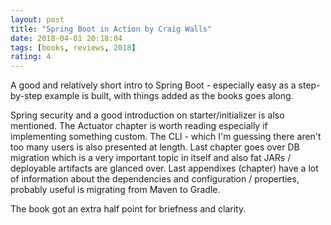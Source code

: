 ```yaml
---
layout: post
title: "Spring Boot in Action by Craig Walls"
date: 2018-04-01 20:18:04
tags: [books, reviews, 2018]
rating: 4
---
```


A good and relatively short intro to Spring Boot - especially easy as a step-by-step example is built, with things added as the books goes along.

Spring security and a good introduction on starter/initializer is also mentioned.
The Actuator chapter is worth reading especially if implementing something custom.
The CLI - which I'm guessing there aren't too many users is also presented at length.
Last chapter goes over DB migration which is a very important topic in itself and also fat JARs / deployable artifacts are glanced over.
Last appendixes (chapter) have a lot of information about the dependencies and configuration / properties, probably useful is migrating from Maven to Gradle.

The book got an extra half point for briefness and clarity.
